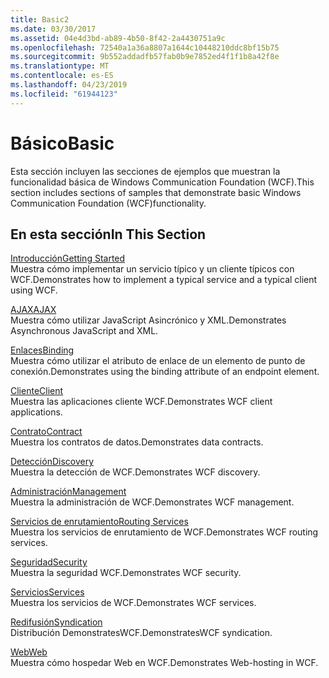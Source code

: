 ```yaml
---
title: Basic2
ms.date: 03/30/2017
ms.assetid: 04e4d3bd-ab89-4b50-8f42-2a4430751a9c
ms.openlocfilehash: 72540a1a36a8807a1644c10448210ddc8bf15b75
ms.sourcegitcommit: 9b552addadfb57fab0b9e7852ed4f1f1b8a42f8e
ms.translationtype: MT
ms.contentlocale: es-ES
ms.lasthandoff: 04/23/2019
ms.locfileid: "61944123"
---
```

# <a name="basic"></a><span data-ttu-id="569f3-102">Básico</span><span class="sxs-lookup"><span data-stu-id="569f3-102">Basic</span></span>
<span data-ttu-id="569f3-103">Esta sección incluyen las secciones de ejemplos que muestran la funcionalidad básica de Windows Communication Foundation (WCF).</span><span class="sxs-lookup"><span data-stu-id="569f3-103">This section includes sections of samples that demonstrate basic Windows Communication Foundation (WCF)functionality.</span></span>  
  
## <a name="in-this-section"></a><span data-ttu-id="569f3-104">En esta sección</span><span class="sxs-lookup"><span data-stu-id="569f3-104">In This Section</span></span>  
 [<span data-ttu-id="569f3-105">Introducción</span><span class="sxs-lookup"><span data-stu-id="569f3-105">Getting Started</span></span>](../../../../docs/framework/wcf/samples/getting-started-sample.md)  
 <span data-ttu-id="569f3-106">Muestra cómo implementar un servicio típico y un cliente típicos con WCF.</span><span class="sxs-lookup"><span data-stu-id="569f3-106">Demonstrates how to implement a typical service and a typical client using WCF.</span></span>  
  
 [<span data-ttu-id="569f3-107">AJAX</span><span class="sxs-lookup"><span data-stu-id="569f3-107">AJAX</span></span>](../../../../docs/framework/wcf/samples/ajax.md)  
 <span data-ttu-id="569f3-108">Muestra cómo utilizar JavaScript Asincrónico y XML.</span><span class="sxs-lookup"><span data-stu-id="569f3-108">Demonstrates Asynchronous JavaScript and XML.</span></span>  
  
 [<span data-ttu-id="569f3-109">Enlaces</span><span class="sxs-lookup"><span data-stu-id="569f3-109">Binding</span></span>](../../../../docs/framework/wcf/samples/binding.md)  
 <span data-ttu-id="569f3-110">Muestra cómo utilizar el atributo de enlace de un elemento de punto de conexión.</span><span class="sxs-lookup"><span data-stu-id="569f3-110">Demonstrates using the binding attribute of an endpoint element.</span></span>  
  
 [<span data-ttu-id="569f3-111">Cliente</span><span class="sxs-lookup"><span data-stu-id="569f3-111">Client</span></span>](../../../../docs/framework/wcf/samples/client.md)  
 <span data-ttu-id="569f3-112">Muestra las aplicaciones cliente WCF.</span><span class="sxs-lookup"><span data-stu-id="569f3-112">Demonstrates WCF client applications.</span></span>  
  
 [<span data-ttu-id="569f3-113">Contrato</span><span class="sxs-lookup"><span data-stu-id="569f3-113">Contract</span></span>](../../../../docs/framework/wcf/samples/contract.md)  
 <span data-ttu-id="569f3-114">Muestra los contratos de datos.</span><span class="sxs-lookup"><span data-stu-id="569f3-114">Demonstrates data contracts.</span></span>  
  
 [<span data-ttu-id="569f3-115">Detección</span><span class="sxs-lookup"><span data-stu-id="569f3-115">Discovery</span></span>](../../../../docs/framework/wcf/samples/discovery-samples.md)  
 <span data-ttu-id="569f3-116">Muestra la detección de WCF.</span><span class="sxs-lookup"><span data-stu-id="569f3-116">Demonstrates WCF discovery.</span></span>  
  
 [<span data-ttu-id="569f3-117">Administración</span><span class="sxs-lookup"><span data-stu-id="569f3-117">Management</span></span>](../../../../docs/framework/wcf/samples/management.md)  
 <span data-ttu-id="569f3-118">Muestra la administración de WCF.</span><span class="sxs-lookup"><span data-stu-id="569f3-118">Demonstrates WCF management.</span></span>  
  
 [<span data-ttu-id="569f3-119">Servicios de enrutamiento</span><span class="sxs-lookup"><span data-stu-id="569f3-119">Routing Services</span></span>](../../../../docs/framework/wcf/samples/routing-services.md)  
 <span data-ttu-id="569f3-120">Muestra los servicios de enrutamiento de WCF.</span><span class="sxs-lookup"><span data-stu-id="569f3-120">Demonstrates WCF routing services.</span></span>  
  
 [<span data-ttu-id="569f3-121">Seguridad</span><span class="sxs-lookup"><span data-stu-id="569f3-121">Security</span></span>](../../../../docs/framework/wcf/samples/security-in-wcf.md)  
 <span data-ttu-id="569f3-122">Muestra la seguridad WCF.</span><span class="sxs-lookup"><span data-stu-id="569f3-122">Demonstrates WCF security.</span></span>  
  
 [<span data-ttu-id="569f3-123">Servicios</span><span class="sxs-lookup"><span data-stu-id="569f3-123">Services</span></span>](../../../../docs/framework/wcf/samples/services.md)  
 <span data-ttu-id="569f3-124">Muestra los servicios de WCF.</span><span class="sxs-lookup"><span data-stu-id="569f3-124">Demonstrates WCF services.</span></span>  
  
 [<span data-ttu-id="569f3-125">Redifusión</span><span class="sxs-lookup"><span data-stu-id="569f3-125">Syndication</span></span>](../../../../docs/framework/wcf/samples/syndication.md)  
 <span data-ttu-id="569f3-126">Distribución DemonstratesWCF.</span><span class="sxs-lookup"><span data-stu-id="569f3-126">DemonstratesWCF syndication.</span></span>  
  
 [<span data-ttu-id="569f3-127">Web</span><span class="sxs-lookup"><span data-stu-id="569f3-127">Web</span></span>](../../../../docs/framework/wcf/samples/web.md)  
 <span data-ttu-id="569f3-128">Muestra cómo hospedar Web en WCF.</span><span class="sxs-lookup"><span data-stu-id="569f3-128">Demonstrates Web-hosting in WCF.</span></span>
